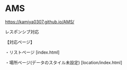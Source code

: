 # AMS
https://kamiya0307.github.io/AMS/

レスポンシブ対応

【対応ページ】

・リストページ [index.html]

・場所ページ(データのスタイル未設定) [location/index.html]
